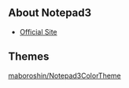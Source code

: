 ## About Notepad3

- [Official Site](https://github.com/rizonesoft/Notepad3)

## Themes
[maboroshin/Notepad3ColorTheme](https://github.com/maboroshin/Notepad3ColorTheme)